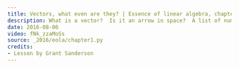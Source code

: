 ```yaml
---
title: Vectors, what even are they? | Essence of linear algebra, chapter 1
description: What is a vector?  Is it an arrow in space?  A list of numbers?
date: 2016-08-06
video: fNk_zzaMoSs
source: _2016/eola/chapter1.py
credits:
- Lesson by Grant Sanderson
---
```

